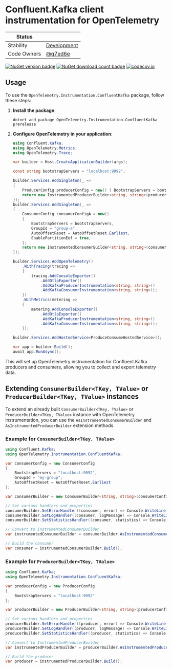 # Confluent.Kafka client instrumentation for OpenTelemetry

| Status        |           |
| ------------- |-----------|
| Stability     |  [Development](../../README.md#development)|
| Code Owners   |  [@g7ed6e](https://github.com/g7ed6e)|

[![NuGet version badge](https://img.shields.io/nuget/v/OpenTelemetry.Instrumentation.ConfluentKafka)](https://www.nuget.org/packages/OpenTelemetry.Instrumentation.ConfluentKafka)
[![NuGet download count badge](https://img.shields.io/nuget/dt/OpenTelemetry.Instrumentation.ConfluentKafka)](https://www.nuget.org/packages/OpenTelemetry.Instrumentation.ConfluentKafka)
[![codecov.io](https://codecov.io/gh/open-telemetry/opentelemetry-dotnet-contrib/branch/main/graphs/badge.svg?flag=unittests-Instrumentation.ConfluentKafka)](https://app.codecov.io/gh/open-telemetry/opentelemetry-dotnet-contrib?flags[0]=unittests-Instrumentation.ConfluentKafka)

## Usage

To use the `OpenTelemetry.Instrumentation.ConfluentKafka` package, follow these steps:

1. **Install the package**:

    ```shell
    dotnet add package OpenTelemetry.Instrumentation.ConfluentKafka --prerelease
    ```

2. **Configure OpenTelemetry in your application**:

    ```csharp
    using Confluent.Kafka;
    using OpenTelemetry.Metrics;
    using OpenTelemetry.Trace;

    var builder = Host.CreateApplicationBuilder(args);

    const string bootstrapServers = "localhost:9092";

    builder.Services.AddSingleton(_ =>
    {
        ProducerConfig producerConfig = new() { BootstrapServers = bootstrapServers };
        return new InstrumentedProducerBuilder<string, string>(producerConfig);
    });
    builder.Services.AddSingleton(_ =>
    {
        ConsumerConfig consumerConfigA = new()
        {
            BootstrapServers = bootstrapServers,
            GroupId = "group-a",
            AutoOffsetReset = AutoOffsetReset.Earliest,
            EnablePartitionEof = true,
        };
        return new InstrumentedConsumerBuilder<string, string>(consumerConfigA);
    });

    builder.Services.AddOpenTelemetry()
        .WithTracing(tracing =>
        {
            tracing.AddConsoleExporter()
                .AddOtlpExporter()
                .AddKafkaProducerInstrumentation<string, string>()
                .AddKafkaConsumerInstrumentation<string, string>();
        })
        .WithMetrics(metering =>
        {
            metering.AddConsoleExporter()
                .AddOtlpExporter()
                .AddKafkaProducerInstrumentation<string, string>()
                .AddKafkaConsumerInstrumentation<string, string>();
        });

    builder.Services.AddHostedService<ProduceConsumeHostedService>();

    var app = builder.Build();
    await app.RunAsync();
    ```

This will set up OpenTelemetry instrumentation for Confluent.Kafka producers
and consumers, allowing you to collect and export telemetry data.

## Extending `ConsumerBuilder<TKey, TValue>` or `ProducerBuilder<TKey, TValue>` instances

To extend an already built `ConsumerBuilder<TKey, TValue>`
or `ProducerBuilder<TKey, TValue>`
instance with OpenTelemetry instrumentation, you can use the `AsInstrumentedConsumerBuilder`
and `AsInstrumentedProducerBuilder` extension methods.

### Example for `ConsumerBuilder<TKey, TValue>`

```csharp
using Confluent.Kafka;
using OpenTelemetry.Instrumentation.ConfluentKafka;

var consumerConfig = new ConsumerConfig
{
    BootstrapServers = "localhost:9092",
    GroupId = "my-group",
    AutoOffsetReset = AutoOffsetReset.Earliest
};

var consumerBuilder = new ConsumerBuilder<string, string>(consumerConfig);

// Set various handlers and properties
consumerBuilder.SetErrorHandler((consumer, error) => Console.WriteLine($"Error: {error.Reason}"));
consumerBuilder.SetLogHandler((consumer, logMessage) => Console.WriteLine($"Log: {logMessage.Message}"));
consumerBuilder.SetStatisticsHandler((consumer, statistics) => Console.WriteLine($"Statistics: {statistics}"));

// Convert to InstrumentedConsumerBuilder
var instrumentedConsumerBuilder = consumerBuilder.AsInstrumentedConsumerBuilder();

// Build the consumer
var consumer = instrumentedConsumerBuilder.Build();
```

### Example for `ProducerBuilder<TKey, TValue>`

```csharp
using Confluent.Kafka;
using OpenTelemetry.Instrumentation.ConfluentKafka;

var producerConfig = new ProducerConfig
{
    BootstrapServers = "localhost:9092"
};

var producerBuilder = new ProducerBuilder<string, string>(producerConfig);

// Set various handlers and properties
producerBuilder.SetErrorHandler((producer, error) => Console.WriteLine($"Error: {error.Reason}"));
producerBuilder.SetLogHandler((producer, logMessage) => Console.WriteLine($"Log: {logMessage.Message}"));
producerBuilder.SetStatisticsHandler((producer, statistics) => Console.WriteLine($"Statistics: {statistics}"));

// Convert to InstrumentedProducerBuilder
var instrumentedProducerBuilder = producerBuilder.AsInstrumentedProducerBuilder();

// Build the producer
var producer = instrumentedProducerBuilder.Build();
```

